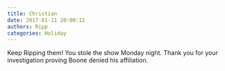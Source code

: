 ```yaml
---
title: Christian
date: 2017-01-11 20:00:12
authors: Ripp
categories: Holiday
---
```


 Keep Ripping them! You stole the show Monday night. Thank you for your investigation proving Boone denied his affiliation.